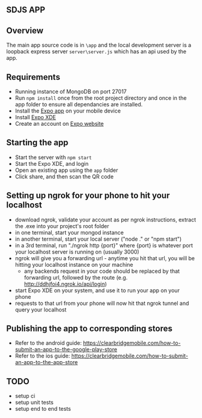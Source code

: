 ## SDJS APP

## Overview

The main app source code is in `\app` and the local development server is a loopback express server `server\server.js` which has an api used by the app.

## Requirements

* Running instance of MongoDB on port 27017
* Run `npm install` once from the root project directory and once in the app folder to ensure all dependancies are installed.
* Install the [Expo app](https://expo.io/tools#client) on your mobile device
* Install [Expo XDE](https://github.com/expo/xde/releases)
* Create an account on [Expo website](https://expo.io)

## Starting the app

* Start the server with `npm start`
* Start the Expo XDE, and login
* Open an existing app using the `app` folder
* Click share, and then scan the QR code

## Setting up ngrok for your phone to hit your localhost

* download ngrok, validate your account as per ngrok instructions, extract the .exe into your project's root folder
* in one terminal, start your mongod instance
* in another terminal, start your local server ("node ." or "npm start")
* in a 3rd terminal, run "./ngrok http {port}" where {port} is whatever port your localhost server is running on (usually 3000)
* ngrok will give you a forwarding url - anytime you hit that url, you will be hitting your localhost instance on your machine
	* any backends request in your code should be replaced by that forwarding url, followed by the route (e.g. http://ddhjfoi4.ngrok.io/api/login)
* start Expo XDE on your system, and use it to run your app on your phone
* requests to that url from your phone will now hit that ngrok tunnel and query your localhost

## Publishing the app to corresponding stores

* Refer to the android guide: https://clearbridgemobile.com/how-to-submit-an-app-to-the-google-play-store
* Refer to the ios guide: https://clearbridgemobile.com/how-to-submit-an-app-to-the-app-store

## TODO

* setup ci
* setup unit tests
* setup end to end tests
